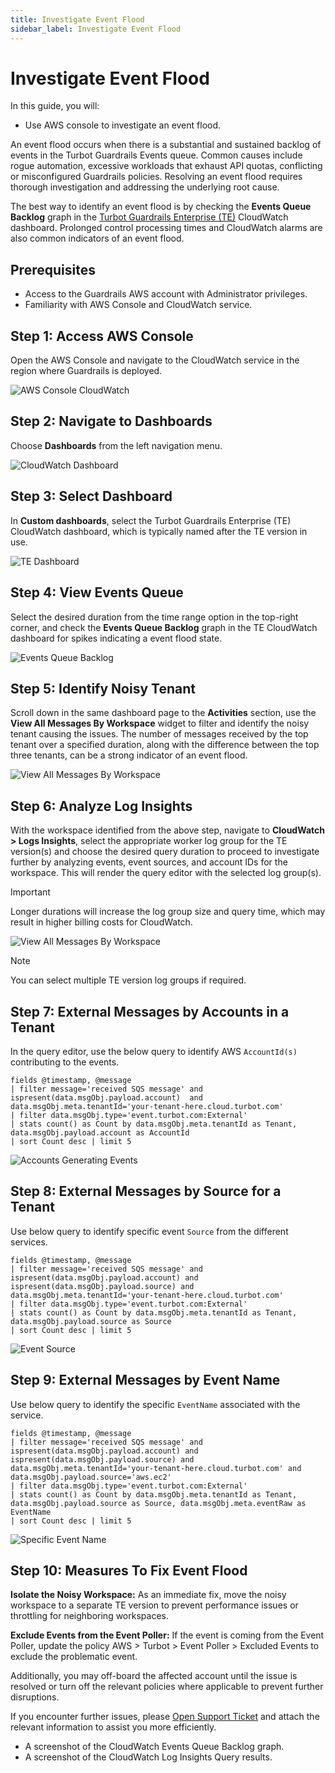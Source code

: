```yaml
---
title: Investigate Event Flood
sidebar_label: Investigate Event Flood
---
```


# Investigate Event Flood

In this guide, you will:
- Use AWS console to investigate an event flood.

An event flood occurs when there is a substantial and sustained backlog of events in the Turbot Guardrails Events queue. Common causes include rogue automation, excessive workloads that exhaust API quotas, conflicting or misconfigured Guardrails policies. Resolving an event flood requires thorough investigation and addressing the underlying root cause.

The best way to identify an event flood is by checking the **Events Queue Backlog** graph in the [Turbot Guardrails Enterprise (TE)](/guardrails/docs/reference/glossary#turbot-guardrails-enterprise-te) CloudWatch dashboard. Prolonged control processing times and CloudWatch alarms are also common indicators of an event flood.

## Prerequisites

- Access to the Guardrails AWS account with Administrator privileges.
- Familiarity with AWS Console and CloudWatch service.

## Step 1: Access AWS Console

Open the AWS Console and navigate to the CloudWatch service in the region where Guardrails is deployed.

![AWS Console CloudWatch](/images/docs/guardrails/guides/hosting-guardrails/monitoring/investigate-event-flood/aws-console-cloudwatch.png)

## Step 2: Navigate to Dashboards

Choose **Dashboards** from the left navigation menu.

![CloudWatch Dashboard](/images/docs/guardrails/guides/hosting-guardrails/monitoring/investigate-event-flood/cloudwatch-dashboard-select.png)

## Step 3: Select Dashboard

In **Custom dashboards**, select the Turbot Guardrails Enterprise (TE) CloudWatch dashboard, which is typically named after the TE version in use.

![TE Dashboard](/images/docs/guardrails/guides/hosting-guardrails/monitoring/investigate-event-flood/cloudwatch-select-te-dashboard.png)

## Step 4: View Events Queue

Select the desired duration from the time range option in the top-right corner, and check the **Events Queue Backlog** graph in the TE CloudWatch dashboard for spikes indicating a event flood state.

![Events Queue Backlog](/images/docs/guardrails/guides/hosting-guardrails/monitoring/investigate-event-flood/cloudwatch-dashboard-events-queue-backlog.png)

## Step 5: Identify Noisy Tenant

Scroll down in the same dashboard page to the **Activities** section, use the **View All Messages By Workspace** widget to filter and identify the noisy tenant causing the issues.
The number of messages received by the top tenant over a specified duration, along with the difference between the top three tenants, can be a strong indicator of an event flood.

![View All Messages By Workspace](/images/docs/guardrails/guides/hosting-guardrails/monitoring/investigate-event-flood/cloudwatch-view-messages-by-workspace.png)

## Step 6: Analyze Log Insights

With the workspace identified from the above step, navigate to **CloudWatch > Logs Insights**, select the appropriate worker log group for the TE version(s) and choose the desired query duration to proceed to investigate further by analyzing events, event sources, and account IDs for the workspace. This will render the query editor with the selected log group(s).

> [!IMPORTANT]
> Longer durations will increase the log group size and query time, which may result in higher billing costs for CloudWatch.

![View All Messages By Workspace](/images/docs/guardrails/guides/hosting-guardrails/monitoring/investigate-event-flood/cloudwatch-log-insights.png)

> [!NOTE]
> You can select multiple TE version log groups if required.

## Step 7: External Messages by Accounts in a Tenant

In the query editor, use the below query to identify AWS `AccountId(s)` contributing to the events.

```
fields @timestamp, @message
| filter message='received SQS message' and ispresent(data.msgObj.payload.account)  and data.msgObj.meta.tenantId='your-tenant-here.cloud.turbot.com'
| filter data.msgObj.type='event.turbot.com:External'
| stats count() as Count by data.msgObj.meta.tenantId as Tenant, data.msgObj.payload.account as AccountId
| sort Count desc | limit 5
```
![Accounts Generating Events](/images/docs/guardrails/guides/hosting-guardrails/monitoring/investigate-event-flood/cloudwatch-log-insights-events-by-account.png)

## Step 8: External Messages by Source for a Tenant

Use below query to identify specific event `Source` from the different services.

```
fields @timestamp, @message
| filter message='received SQS message' and ispresent(data.msgObj.payload.account) and ispresent(data.msgObj.payload.source) and data.msgObj.meta.tenantId='your-tenant-here.cloud.turbot.com'
| filter data.msgObj.type='event.turbot.com:External'
| stats count() as Count by data.msgObj.meta.tenantId as Tenant, data.msgObj.payload.source as Source
| sort Count desc | limit 5
```

![Event Source](/images/docs/guardrails/guides/hosting-guardrails/monitoring/investigate-event-flood/cloudwatch-log-insights-event.source.png)

## Step 9: External Messages by Event Name

Use below query to identify the specific `EventName` associated with the service.

```
fields @timestamp, @message
| filter message='received SQS message' and ispresent(data.msgObj.payload.account) and ispresent(data.msgObj.payload.source) and data.msgObj.meta.tenantId='your-tenant-here.cloud.turbot.com' and data.msgObj.payload.source='aws.ec2'
| filter data.msgObj.type='event.turbot.com:External'
| stats count() as Count by data.msgObj.meta.tenantId as Tenant, data.msgObj.payload.source as Source, data.msgObj.meta.eventRaw as EventName
| sort Count desc | limit 5

```
![Specific Event Name](/images/docs/guardrails/guides/hosting-guardrails/monitoring/investigate-event-flood/cloudwatch-log-insights-source-breakdown.png)

## Step 10: Measures To Fix Event Flood

**Isolate the Noisy Workspace:** As an immediate fix, move the noisy workspace to a separate TE version to prevent performance issues or throttling for neighboring workspaces.

**Exclude Events from the Event Poller:** If the event is coming from the Event Poller, update the policy AWS > Turbot > Event Poller > Excluded Events to exclude the problematic event.

Additionally, you may off-board the affected account until the issue is resolved or turn off the relevant policies where applicable to prevent further disruptions.

If you encounter further issues, please [Open Support Ticket](https://support.turbot.com) and attach the relevant information to assist you more efficiently.

- A screenshot of the CloudWatch Events Queue Backlog graph.
- A screenshot of the CloudWatch Log Insights Query results.